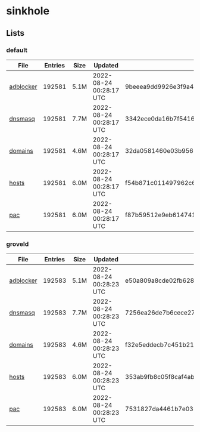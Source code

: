 # sinkhole

## Lists

### default

|File|Entries|Size|Updated|Hash|
|-|-|-|-|-|
|[adblocker](https://raw.githubusercontent.com/groveld/sinkhole/lists/default/adblocker.txt)|192581|5.1M|2022-08-24 00:28:17 UTC|9beeea9dd9926e3f9a4a047f2176e5aba277b1784492eba8a94f89d72938af4d|
|[dnsmasq](https://raw.githubusercontent.com/groveld/sinkhole/lists/default/dnsmasq.txt)|192581|7.7M|2022-08-24 00:28:17 UTC|3342ece0da16b7f54167cc03ed96fb9a6575a8da98a4c67347b0194aed6167b6|
|[domains](https://raw.githubusercontent.com/groveld/sinkhole/lists/default/domains.txt)|192581|4.6M|2022-08-24 00:28:17 UTC|32da0581460e03b95667542c001c48756b396fe3dea2161df8a908e30f220959|
|[hosts](https://raw.githubusercontent.com/groveld/sinkhole/lists/default/hosts.txt)|192581|6.0M|2022-08-24 00:28:17 UTC|f54b871c011497962c61f7eaf9313bf63a7c3f529c63dc549675c72dfae4d585|
|[pac](https://raw.githubusercontent.com/groveld/sinkhole/lists/default/pac.txt)|192581|6.0M|2022-08-24 00:28:17 UTC|f87b59512e9eb614741c4becd5eb1c408fd0bd12091eac0fb55daec5d4f68545|

### groveld

|File|Entries|Size|Updated|Hash|
|-|-|-|-|-|
|[adblocker](https://raw.githubusercontent.com/groveld/sinkhole/lists/groveld/adblocker.txt)|192583|5.1M|2022-08-24 00:28:23 UTC|e50a809a8cde02fb628192564fc5f14797547ef267f561679e0130fd70566fcd|
|[dnsmasq](https://raw.githubusercontent.com/groveld/sinkhole/lists/groveld/dnsmasq.txt)|192583|7.7M|2022-08-24 00:28:23 UTC|7256ea26de7b6cece275ebd6fd89339f40563d39862cec7c2ecefa2a72b8bc0d|
|[domains](https://raw.githubusercontent.com/groveld/sinkhole/lists/groveld/domains.txt)|192583|4.6M|2022-08-24 00:28:23 UTC|f32e5eddecb7c451b21662a48568462d299d7a4e7b6e8f163ae48208adf88d04|
|[hosts](https://raw.githubusercontent.com/groveld/sinkhole/lists/groveld/hosts.txt)|192583|6.0M|2022-08-24 00:28:23 UTC|353ab9fb8c05f8caf4ab15a16396c09b28ade156e29647f9e8e2390ffaff608d|
|[pac](https://raw.githubusercontent.com/groveld/sinkhole/lists/groveld/pac.txt)|192583|6.0M|2022-08-24 00:28:23 UTC|7531827da4461b7e03637360138d8750ad6ab61d424076b64cae0f09c88bad99|
